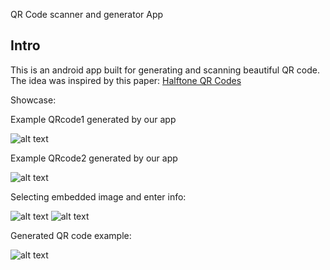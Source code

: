 QR Code scanner and generator App

## Intro
This is an android app built for generating and scanning beautiful QR code. The idea was inspired by this paper: [Halftone QR Codes](http://vecg.cs.ucl.ac.uk/Projects/SmartGeometry/halftone_QR/halftoneQR_sigga13.html)

Showcase:

Example QRcode1 generated by our app

![alt text][screenshot4]

Example QRcode2 generated by our app

![alt text][screenshot5]


Selecting embedded image and enter info:

![alt text][screenshot1]
![alt text][screenshot2]

Generated QR code example:

![alt text][screenshot3]





[screenshot1]: https://github.com/wjwmichael/QRCode-Maker-Scanner-Android/blob/master/QRCode-Maker-ScannerApp/screenshots/enterembeddedinfo.jpg?raw=true
[screenshot2]:http://n.sinaimg.cn/sports/transform/20170204/Ofha-fyafcyw0149757.jpg
[screenshot3]: https://github.com/wjwmichael/QRCode-Maker-Scanner-Android/blob/master/QRCode-Maker-ScannerApp/screenshots/generatedQRcode.jpg?raw=true
[screenshot4]: https://github.com/wjwmichael/QRCode-Maker-Scanner-Android/blob/master/QRCode-Maker-ScannerApp/screenshots/example1.png?raw=true
[screenshot5]: https://github.com/wjwmichael/QRCode-Maker-Scanner-Android/blob/master/QRCode-Maker-ScannerApp/screenshots/example2.png?raw=true
